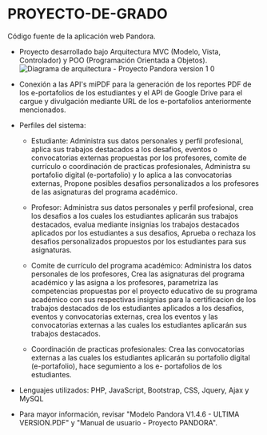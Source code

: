 # PROYECTO-DE-GRADO
Código fuente de la aplicación web Pandora.

- Proyecto desarrollado bajo Arquitectura MVC (Modelo, Vista, Controlador) y POO (Programación Orientada a Objetos).
  ![Diagrama de arquitectura - Proyecto Pandora version 1 0](https://github.com/salamallecum/PROYECTO-DE-GRADO/assets/45154655/9d463dcf-b7ed-4dcc-9f42-e1e2c18aba00)

- Conexión a las API's miPDF para la generación de los reportes PDF de los e-portafolios de los estudiantes y el API de Google Drive para el
  cargue y divulgación mediante URL de los e-portafolios anteriormente mencionados.
  
- Perfiles del sistema:
  - Estudiante: Administra sus datos personales y perfil profesional, aplica sus trabajos destacados a los desafios, eventos o convocatorias externas propuestas
    por los profesores, comite de currículo o coordinación de practicas profesionales, Administra su portafolio digital (e-portafolio) y lo aplica a las convocatorias externas,
    Propone posibles desafios personalizados a los profesores de las asignaturas del programa académico.
    
  - Profesor: Administra sus datos personales y perfil profesional, crea los desafios a los cuales los estudiantes aplicarán sus trabajos destacados,
    evalua mediante insignias los trabajos destacados aplicados por los estudiantes a sus desafios, Aprueba o rechaza los desafios personalizados propuestos
    por los estudiantes para sus asignaturas.   
  
  - Comite de currículo del programa académico: Administra los datos personales de los profesores, Crea las asignaturas del programa académico y las asigna a
    los profesores, parametriza las competencias propuestas por el proyecto educativo de su programa académico con sus respectivas insignias para la
    certificacion de los trabajos destacados de los estudiantes aplicados a los desafios, eventos y convocatorias externas, crea los eventos y las convocatorias externas
    a las cuales los estudiantes aplicarán sus trabajos destacados.
          
  - Coordinación de practicas profesionales: Crea las convocatorias externas a las cuales los estudiantes aplicarán su portafolio digital (e-portafolio), hace segumiento a los e- 
    portafolios de los estudiantes.
 
- Lenguajes utilizados: PHP, JavaScript, Bootstrap, CSS, Jquery, Ajax y MySQL
- Para mayor información, revisar "Modelo Pandora V1.4.6 - ULTIMA VERSION.PDF" y "Manual de usuario - Proyecto PANDORA".     

